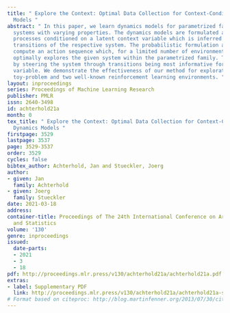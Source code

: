 ```yaml
---
title: " Explore the Context: Optimal Data Collection for Context-Conditional Dynamics
  Models "
abstract: " In this paper, we learn dynamics models for parametrized families of dynamical
  systems with varying properties. The dynamics models are formulated as stochastic
  processes conditioned on a latent context variable which is inferred from observed
  transitions of the respective system. The probabilistic formulation allows us to
  compute an action sequence which, for a limited number of environment interactions,
  optimally explores the given system within the parametrized family. This is achieved
  by steering the system through transitions being most informative for the context
  variable. We demonstrate the effectiveness of our method for exploration on a non-linear
  toy-problem and two well-known reinforcement learning environments. "
layout: inproceedings
series: Proceedings of Machine Learning Research
publisher: PMLR
issn: 2640-3498
id: achterhold21a
month: 0
tex_title: " Explore the Context: Optimal Data Collection for Context-Conditional
  Dynamics Models "
firstpage: 3529
lastpage: 3537
page: 3529-3537
order: 3529
cycles: false
bibtex_author: Achterhold, Jan and Stueckler, Joerg
author:
- given: Jan
  family: Achterhold
- given: Joerg
  family: Stueckler
date: 2021-03-18
address:
container-title: Proceedings of The 24th International Conference on Artificial Intelligence
  and Statistics
volume: '130'
genre: inproceedings
issued:
  date-parts:
  - 2021
  - 3
  - 18
pdf: http://proceedings.mlr.press/v130/achterhold21a/achterhold21a.pdf
extras:
- label: Supplementary PDF
  link: http://proceedings.mlr.press/v130/achterhold21a/achterhold21a-supp.pdf
# Format based on citeproc: http://blog.martinfenner.org/2013/07/30/citeproc-yaml-for-bibliographies/
---
```

